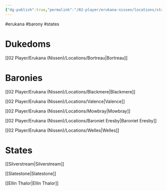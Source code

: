 ```yaml
---
{"dg-publish":true,"permalink":"/02-player/erukana-nissen/locations/states-and-baronies-of-erukana/"}
---
```


#erukana #barony #states

# Dukedoms
[[02 Player/Erukana (Nissen)/Locations/Bortreau\|Bortreau]]

# Baronies
[[02 Player/Erukana (Nissen)/Locations/Blackmere\|Blackmere]]

[[02 Player/Erukana (Nissen)/Locations/Valence\|Valence]]

[[02 Player/Erukana (Nissen)/Locations/Mowbray\|Mowbray]]

[[02 Player/Erukana (Nissen)/Locations/Baroniet Eresby\|Baroniet Eresby]]

[[02 Player/Erukana (Nissen)/Locations/Welles\|Welles]]

# States 
[[Silverstream\|Silverstream]]

[[Slatestone\|Slatestone]]

[[Ellin Thalor\|Ellin Thalor]]

